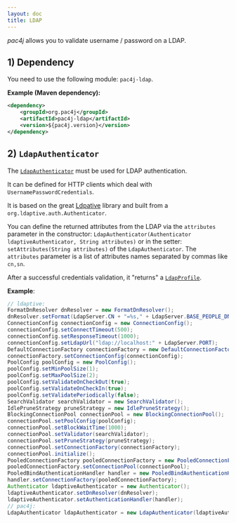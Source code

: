 ```yaml
---
layout: doc
title: LDAP
---
```


*pac4j* allows you to validate username / password on a LDAP.

## 1) Dependency

You need to use the following module: `pac4j-ldap`.

**Example (Maven dependency):**

```xml
<dependency>
    <groupId>org.pac4j</groupId>
    <artifactId>pac4j-ldap</artifactId>
    <version>${pac4j.version}</version>
</dependency>
```

## 2) `LdapAuthenticator`

The [`LdapAuthenticator`](https://github.com/pac4j/pac4j/blob/master/pac4j-ldap/src/main/java/org/pac4j/ldap/credentials/authenticator/LdapAuthenticator.java) must be used for LDAP authentication.

It can be defined for HTTP clients which deal with `UsernamePasswordCredentials`.

It is based on the great [Ldpative](http://www.ldaptive.org/) library and built from a `org.ldaptive.auth.Authenticator`.

You can define the returned attributes from the LDAP via the `attributes` parameter in the constructor: `LdapAuthenticator(Authenticator ldaptiveAuthenticator, String attributes)` or in the setter: `setAttributes(String attributes)` of the `LdapAuthenticator`. The `attributes` parameter is a list of attributes names separated by commas like `cn,sn`.

After a successful credentials validation, it "returns" a [`LdapProfile`](https://github.com/pac4j/pac4j/blob/master/pac4j-ldap/src/main/java/org/pac4j/ldap/profile/LdapProfile.java).

**Example**:

```java
// ldaptive:
FormatDnResolver dnResolver = new FormatDnResolver();
dnResolver.setFormat(LdapServer.CN + "=%s," + LdapServer.BASE_PEOPLE_DN);
ConnectionConfig connectionConfig = new ConnectionConfig();
connectionConfig.setConnectTimeout(500);
connectionConfig.setResponseTimeout(1000);
connectionConfig.setLdapUrl("ldap://localhost:" + LdapServer.PORT);
DefaultConnectionFactory connectionFactory = new DefaultConnectionFactory();
connectionFactory.setConnectionConfig(connectionConfig);
PoolConfig poolConfig = new PoolConfig();
poolConfig.setMinPoolSize(1);
poolConfig.setMaxPoolSize(2);
poolConfig.setValidateOnCheckOut(true);
poolConfig.setValidateOnCheckIn(true);
poolConfig.setValidatePeriodically(false);
SearchValidator searchValidator = new SearchValidator();
IdlePruneStrategy pruneStrategy = new IdlePruneStrategy();
BlockingConnectionPool connectionPool = new BlockingConnectionPool();
connectionPool.setPoolConfig(poolConfig);
connectionPool.setBlockWaitTime(1000);
connectionPool.setValidator(searchValidator);
connectionPool.setPruneStrategy(pruneStrategy);
connectionPool.setConnectionFactory(connectionFactory);
connectionPool.initialize();
PooledConnectionFactory pooledConnectionFactory = new PooledConnectionFactory();
pooledConnectionFactory.setConnectionPool(connectionPool);
PooledBindAuthenticationHandler handler = new PooledBindAuthenticationHandler();
handler.setConnectionFactory(pooledConnectionFactory);
Authenticator ldaptiveAuthenticator = new Authenticator();
ldaptiveAuthenticator.setDnResolver(dnResolver);
ldaptiveAuthenticator.setAuthenticationHandler(handler);
// pac4j:
LdapAuthenticator ldapAuthenticator = new LdapAuthenticator(ldaptiveAuthenticator);
```
